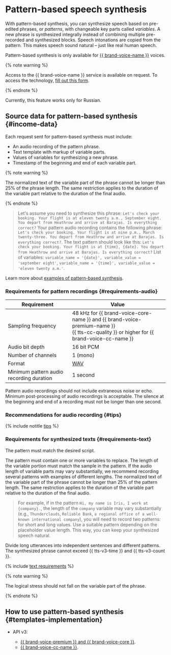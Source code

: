 # Pattern-based speech synthesis

With pattern-based synthesis, you can synthesize speech based on pre-edited phrases, or _patterns_, with changeable key parts called _variables_. A new phrase is synthesized integrally instead of combining multiple pre-recorded and synthesized blocks. Speech intonations are copied from the pattern. This makes speech sound natural – just like real human speech.

Pattern-based synthesis is only available for [{{ brand-voice-name }}](brand-voice/index.md) voices.

{% note warning %}

Access to the {{ brand-voice-name }} service is available on request. To access the technology, [fill out this form](#contact-form).

{% endnote %}

Currently, this feature works only for Russian.

## Source data for pattern-based synthesis {#income-data}

Each request sent for pattern-based synthesis must include:

* An audio recording of the pattern phrase.
* Text template with markup of variable parts.
* Values of variables for synthesizing a new phrase.
* Timestamp of the beginning and end of each variable part.

{% note warning %}

The normalized text of the variable part of the phrase cannot be longer than 25% of the phrase length. The same restriction applies to the duration of the variable part relative to the duration of the final audio.

{% endnote %}

> Let's assume you need to synthesize this phrase: `Let's check your booking. Your flight is at eleven twenty a.m., September eight. You depart from Heathrow and arrive at Barajas. Is everything correct?`
> Your pattern audio recording contains the following phrase: `Let's check your booking. Your flight is at nine p.m., March twenty-three. You depart from Heathrow and arrive at Barajas. Is everything correct?`.
> The text pattern should look like this: `Let's check your booking. Your flight is at {time}, {date}. You depart from Heathrow and arrive at Barajas. Is everything correct?`
> List of variables: `variable_name = '{date}', variable_value = 'september eight'`, `variable_name = '{time}', variable_value = 'eleven twenty a.m.'`.

Learn more about [examples of pattern-based synthesis](#templates-implementation).

### Requirements for pattern recordings {#requirements-audio}

| Requirement | Value |
| --- | --- |
| Sampling frequency | 48 kHz for {{ brand-voice-core-name }} and {{ brand-voice-premium-name }}</br>{{ tts-cc-quality }} or higher for {{ brand-voice-cc-name }} |
| Audio bit depth |  16 bit PCM |
| Number of channels |  1 (mono) |
| Format | [WAV](https://en.wikipedia.org/wiki/WAV) |
| Minimum pattern audio recording duration | 1 second |

Pattern audio recordings should not include extraneous noise or echo. Minimum post-processing of audio recordings is acceptable. The silence at the beginning and end of a recording must not be longer than one second.

### Recommendations for audio recording {#tips}

{% include notitle [tips](../../_includes/speechkit/audio-tips.md) %}

### Requirements for synthesized texts {#requirements-text}

The pattern must match the desired script.

The pattern must contain one or more variables to replace. The length of the variable portion must match the sample in the pattern. If the audio length of variable parts may vary substantially, we recommend recording several patterns with examples of different lengths. The normalized text of the variable part of the phrase cannot be longer than 25% of the pattern length. The same restriction applies to the duration of the variable part relative to the duration of the final audio.

> For example, if in the pattern `Hi, my name is Iris, I work at {company}.`, the length of the `company` variable may vary substantially (e.g., `Thunderclouds`, `Reliable Bank`, `a regional office of a well-known international company`), you will need to record two patterns: for short and long values. Use a suitable pattern depending on the placeholder value length. This way, you can keep your synthesized speech natural.

Divide long utterances into independent sentences and different patterns. The synthesized phrase cannot exceed {{ tts-v3-time }} and {{ tts-v3-count }}.

{% include [text requirements](../../_includes/speechkit/tts-text-requirements.md) %}

{% note warning %}

The logical stress should not fall on the variable part of the phrase.

{% endnote %}

## How to use pattern-based synthesis {#templates-implementation}

* API v3:

   * [{{ brand-voice-premium }} and {{ brand-voice-core }}](api/tts-templates.md).
   * [{{ brand-voice-cc-name }}](api/tts-templates-bvcc.md).

